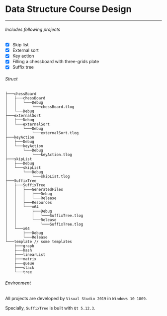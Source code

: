 # Data Structure Course Design

---

###### Includes following projects

+ [x] Skip list
+ [x] External sort
+ [x] Key action
+ [x] Filling a chessboard with three-grids plate
+ [x] Suffix tree

###### Struct

```
├───chessBoard
│   ├───chessBoard
│   │   └───Debug
│   │       └───chessBoard.tlog
│   └───Debug
├───externalSort
│   ├───Debug
│   └───externalSort
│       └───Debug
│           └───externalSort.tlog
├───keyAction
│   ├───Debug
│   └───keyAction
│       └───Debug
│           └───keyAction.tlog
├───skipList
│   ├───Debug
│   └───skipList
│       └───Debug
│           └───skipList.tlog
├───SuffixTree
│   ├───SuffixTree
│   │   ├───GeneratedFiles
│   │   │   ├───Debug
│   │   │   └───Release
│   │   ├───Resources
│   │   └───x64
│   │       ├───Debug
│   │       │   └───SuffixTree.tlog
│   │       └───Release
│   │           └───SuffixTree.tlog
│   └───x64
│       ├───Debug
│       └───Release
└───template // some templates
    ├───graph
    ├───hash
    ├───linearList
    ├───matrix
    ├───queue
    ├───stack
    └───tree
```

###### Environment

All projects are developed by `Visual Studio 2019` in `Windows 10 1809`. 

Specially, `SuffixTree` is built with `Qt 5.12.3`.